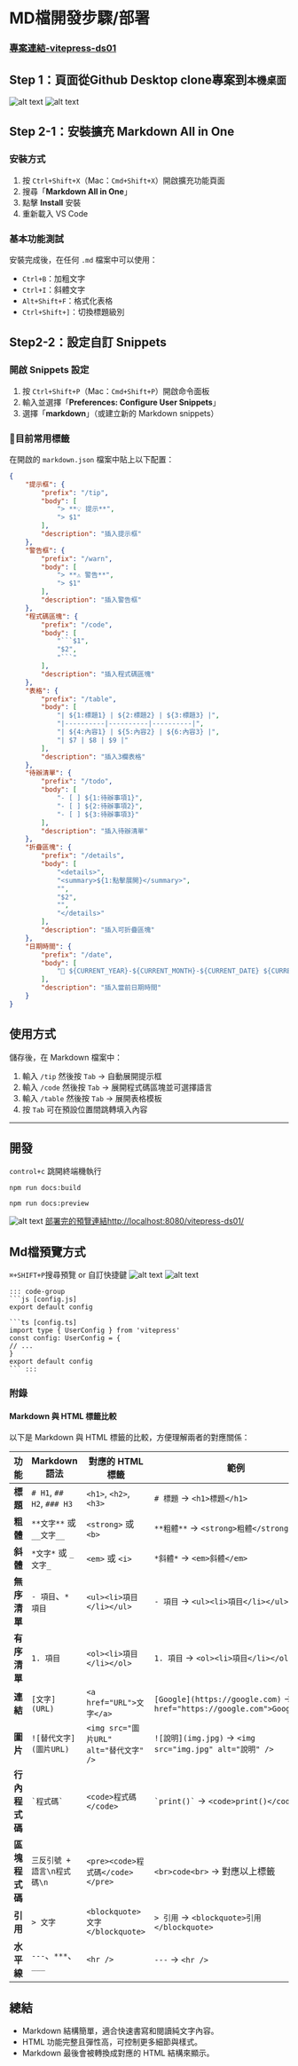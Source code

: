 # MD檔開發步驟/部署
### [專案連結-vitepress-ds01](https://github.com/jiayu18/vitepress-ds01)

## Step 1：頁面從Github Desktop clone專案到`本機桌面`
![alt text](img/1.png)
![alt text](img/2.png)

## Step 2-1：安裝擴充 **Markdown All in One**

### 安裝方式
1. 按 `Ctrl+Shift+X`（Mac：`Cmd+Shift+X`）開啟擴充功能頁面
2. 搜尋「**Markdown All in One**」
3. 點擊 **Install** 安裝
4. 重新載入 VS Code

### 基本功能測試

安裝完成後，在任何 `.md` 檔案中可以使用：

- `Ctrl+B`：加粗文字
- `Ctrl+I`：斜體文字
- `Alt+Shift+F`：格式化表格
- `Ctrl+Shift+]`：切換標題級別

## Step2-2：設定自訂 **Snippets**
### 開啟 Snippets 設定

1. 按 `Ctrl+Shift+P`（Mac：`Cmd+Shift+P`）開啟命令面板
2. 輸入並選擇「**Preferences: Configure User Snippets**」
3. 選擇「**markdown**」（或建立新的 Markdown snippets）

### **🌟目前常用標籤** 

在開啟的 `markdown.json` 檔案中貼上以下配置：

```json
{
	"提示框": {
		"prefix": "/tip",
		"body": [
			"> **💡 提示**",
			"> $1"
		],
		"description": "插入提示框"
	},
	"警告框": {
		"prefix": "/warn",
		"body": [
			"> **⚠️ 警告**",
			"> $1"
		],
		"description": "插入警告框"
	},
	"程式碼區塊": {
		"prefix": "/code",
		"body": [
			"```$1",
			"$2",
			"```"
		],
		"description": "插入程式碼區塊"
	},
	"表格": {
		"prefix": "/table",
		"body": [
			"| ${1:標題1} | ${2:標題2} | ${3:標題3} |",
			"|----------|----------|----------|",
			"| ${4:內容1} | ${5:內容2} | ${6:內容3} |",
			"| $7 | $8 | $9 |"
		],
		"description": "插入3欄表格"
	},
	"待辦清單": {
		"prefix": "/todo",
		"body": [
			"- [ ] ${1:待辦事項1}",
			"- [ ] ${2:待辦事項2}",
			"- [ ] ${3:待辦事項3}"
		],
		"description": "插入待辦清單"
	},
	"折疊區塊": {
		"prefix": "/details",
		"body": [
			"<details>",
			"<summary>${1:點擊展開}</summary>",
			"",
			"$2",
			"",
			"</details>"
		],
		"description": "插入可折疊區塊"
	},
	"日期時間": {
		"prefix": "/date",
		"body": [
			"📅 ${CURRENT_YEAR}-${CURRENT_MONTH}-${CURRENT_DATE} ${CURRENT_HOUR}:${CURRENT_MINUTE}"
		],
		"description": "插入當前日期時間"
	}
}
```


## 使用方式

儲存後，在 Markdown 檔案中：

1. 輸入 `/tip` 然後按 `Tab` → 自動展開提示框
2. 輸入 `/code` 然後按 `Tab` → 展開程式碼區塊並可選擇語言
3. 輸入 `/table` 然後按 `Tab` → 展開表格模板
4. 按 `Tab` 可在預設位置間跳轉填入內容

----
## 開發

`control+c` 跳開終端機執行
```
npm run docs:build
```
```
npm run docs:preview
```
![alt text](img/3.png)
[部署完的預覽連結http://localhost:8080/vitepress-ds01/](#)


## Md檔預覽方式
`⌘+SHIFT+P`搜尋預覽 or 自訂快捷鍵
![alt text](img/4.png)
![alt text](img/5.png)






	::: code-group
	```js [config.js]
	export default config

	```ts [config.ts]
	import type { UserConfig } from 'vitepress'
	const config: UserConfig = {
	// ...
	}
	export default config
	``` :::


### 附錄
#### Markdown 與 HTML 標籤比較

以下是 Markdown 與 HTML 標籤的比較，方便理解兩者的對應關係：

| 功能         | Markdown 語法                       | 對應的 HTML 標籤                   | 範例                                   |
|--------------|---------------------------------|-----------------------------------|--------------------------------------|
| **標題**      | `# H1`, `## H2`, `### H3`        | `<h1>`, `<h2>`, `<h3>`            | `# 標題` → `<h1>標題</h1>`           |
| **粗體**      | `**文字**` 或 `__文字__`           | `<strong>` 或 `<b>`               | `**粗體**` → `<strong>粗體</strong>`  |
| **斜體**      | `*文字*` 或 `_文字_`               | `<em>` 或 `<i>`                   | `*斜體*` → `<em>斜體</em>`           |
| **無序清單**  | `- 項目`、`* 項目`                | `<ul><li>項目</li></ul>`           | `- 項目` → `<ul><li>項目</li></ul>`   |
| **有序清單**  | `1. 項目`                        | `<ol><li>項目</li></ol>`           | `1. 項目` → `<ol><li>項目</li></ol>`  |
| **連結**      | `[文字](URL)`                    | `<a href="URL">文字</a>`          | `[Google](https://google.com)` → `<a href="https://google.com">Google</a>` |
| **圖片**      | `![替代文字](圖片URL)`             | `<img src="圖片URL" alt="替代文字" />` | `![說明](img.jpg)` → `<img src="img.jpg" alt="說明" />` |
| **行內程式碼** | `` `程式碼` ``                    | `<code>程式碼</code>`              | `` `print()` `` → `<code>print()</code>` |
| **區塊程式碼** | ```三反引號 + 語言\n程式碼\n``` | `<pre><code>程式碼</code></pre>`    | ```<br>code<br>``` → 對應以上標籤     |
| **引用**      | `> 文字`                        | `<blockquote>文字</blockquote>`    | `> 引用` → `<blockquote>引用</blockquote>` |
| **水平線**    | `---`、`***`、`___`               | `<hr />`                         | `---` → `<hr />`                      |

## 總結

- Markdown 結構簡單，適合快速書寫和閱讀純文字內容。
- HTML 功能完整且彈性高，可控制更多細節與樣式。
- Markdown 最後會被轉換成對應的 HTML 結構來顯示。
